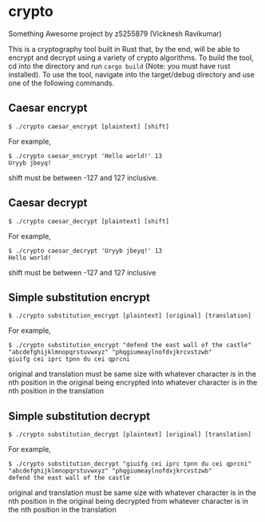 # crypto
Something Awesome project by z5255879 (Vicknesh Ravikumar)

This is a cryptography tool built in Rust that, by the end, will be able to encrypt and decrypt using a variety of crypto algorithms. To build the tool, cd into the directory and run `cargo build` (Note: you must have rust installed). To use the tool, navigate into the target/debug directory and use one of the following commands.

## Caesar encrypt
```
$ ./crypto caesar_encrypt [plaintext] [shift]
```
For example,
```
$ ./crypto caesar_encrypt 'Hello world!' 13
Uryyb jbeyq!
```
shift must be between -127 and 127 inclusive.

## Caesar decrypt
```
$ ./crypto caesar_decrypt [plaintext] [shift]
```
For example,
```
$ ./crypto caesar_decrypt 'Uryyb jbeyq!' 13
Hello world!
```
shift must be between -127 and 127 inclusive

## Simple substitution encrypt
```
$ ./crypto substitution_encrypt [plaintext] [original] [translation]
```
For example,
```
$ ./crypto substitution_encrypt "defend the east wall of the castle" "abcdefghijklmnopqrstuvwxyz" "phqgiumeaylnofdxjkrcvstzwb"
giuifg cei iprc tpnn du cei qprcni
```
original and translation must be same size with whatever character is in the nth position in the original being encrypted into whatever character is in the nth position in the translation
## Simple substitution decrypt
```
$ ./crypto substitution_decrypt [plaintext] [original] [translation]
```
For example,
```
$ ./crypto substitution_decrypt "giuifg cei iprc tpnn du cei qprcni" "abcdefghijklmnopqrstuvwxyz" "phqgiumeaylnofdxjkrcvstzwb"
defend the east wall of the castle
```
original and translation must be same size with whatever character is in the nth position in the original being decrypted from whatever character is in the nth position in the translation
